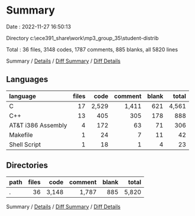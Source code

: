 # Summary

Date : 2022-11-27 16:50:13

Directory c:\\ece391_share\\work\\mp3_group_35\\student-distrib

Total : 36 files,  3148 codes, 1787 comments, 885 blanks, all 5820 lines

Summary / [Details](details.md) / [Diff Summary](diff.md) / [Diff Details](diff-details.md)

## Languages
| language | files | code | comment | blank | total |
| :--- | ---: | ---: | ---: | ---: | ---: |
| C | 17 | 2,529 | 1,411 | 621 | 4,561 |
| C++ | 13 | 405 | 305 | 178 | 888 |
| AT&T i386 Assembly | 4 | 172 | 63 | 71 | 306 |
| Makefile | 1 | 24 | 7 | 11 | 42 |
| Shell Script | 1 | 18 | 1 | 4 | 23 |

## Directories
| path | files | code | comment | blank | total |
| :--- | ---: | ---: | ---: | ---: | ---: |
| . | 36 | 3,148 | 1,787 | 885 | 5,820 |

Summary / [Details](details.md) / [Diff Summary](diff.md) / [Diff Details](diff-details.md)
